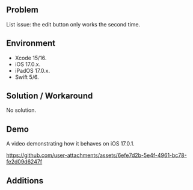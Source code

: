 ## Problem


List issue: the edit button only works the second time.


## Environment


- Xcode 15/16.
- iOS 17.0.x.
- iPadOS 17.0.x.
- Swift 5/6.


## Solution / Workaround


No solution.


## Demo


A video demonstrating how it behaves on iOS 17.0.1.


https://github.com/user-attachments/assets/6efe7d2b-5e4f-4961-bc78-fe2d09d6247f


## Additions

